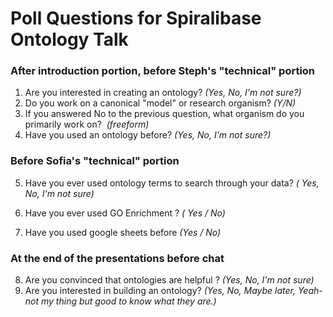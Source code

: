 # Poll Questions for Spiralibase Ontology Talk 

### After introduction portion, before Steph's "technical" portion ###

1. Are you interested in creating an ontology? <i>(Yes, No, I'm not sure?)</i>
2. Do you work on a canonical "model" or research organism? <i>(Y/N)</i>
3. If you answered No to the previous question, what organism do you primarily work on? <i> (freeform)</i>
4. Have you used an ontology before? <i>(Yes, No, I'm not sure?)</i>

### Before Sofia's "technical" portion 

5. Have you ever used ontology terms to search through your data?  <i>( Yes, No, I'm not sure)</i>

6. Have you ever used GO Enrichment ? <i>( Yes / No)</i>

7. Have you used google sheets before <i>(Yes / No)</i>

### At the end of the presentations before chat

 8. Are you convinced that ontologies are helpful ? <i>(Yes, No, I'm not sure)</i>
 9. Are you interested in building an ontology? <i>(Yes, No, Maybe later, Yeah-not my thing but good to know what they are.)</i>

   

   

